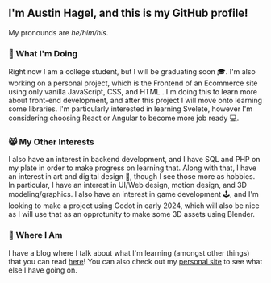 <!--
**gmni-dev/gmni-dev** is a ✨ _special_ ✨ repository because its `README.md` (this file) appears on your GitHub profile.

Here are some ideas to get you started:

- 🔭 I’m currently working on ...
- 🌱 I’m currently learning ...
- 👯 I’m looking to collaborate on ...
- 🤔 I’m looking for help with ...
- 💬 Ask me about ...
- 📫 How to reach me: ...
- 😄 Pronouns: ...
- ⚡ Fun fact: ...
-->

## I'm Austin Hagel, and this is my GitHub profile!
My pronounds are _he/him/his_.

### 🤔 What I'm Doing
Right now I am a college student, but I will be graduating soon 🎓. I'm also working on a personal project, which is the Frontend of an Ecommerce site using only vanilla JavaScript, CSS, and HTML . I'm doing this to learn more about front-end development, and after this project I will move onto learning some libraries. I'm particularly interested in learning Svelete, however I'm considering choosing React or Angular to become more job ready 💻.

### 😸 My Other Interests
I also have an interest in backend development, and I have SQL and PHP on my plate in order to make progress on learning that. Along with that, I have an interest in art and digital design 🎨, though I see those more as hobbies. In particular, I have an interest in UI/Web design, motion design, and 3D modeling/graphics. I also have an interest in game development 🕹️, and I'm looking to make a project using Godot in early 2024, which will also be nice as I will use that as an opprotunity to make some 3D assets using Blender.

### 📍 Where I Am
I have a blog where I talk about what I'm learning (amongst other things) that you can read [here](https://austin.fo/blog)! You can also check out my [personal site](https://austin.fo/) to see what else I have going on.
